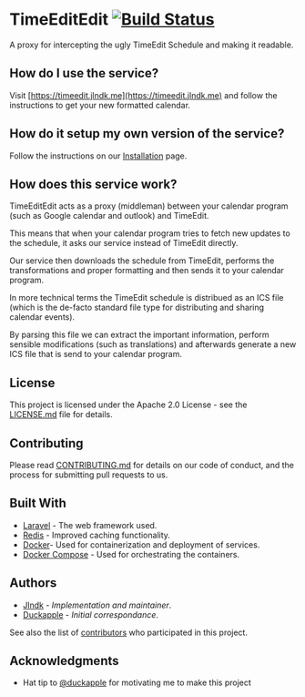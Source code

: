 # TimeEditEdit [![Build Status](https://travis-ci.com/jlndk/TimeEditEdit.svg?token=Z7mGDrupT1K1s1gYayzJ&branch=master)](https://travis-ci.com/jlndk/TimeEditEdit)
A proxy for intercepting the ugly TimeEdit Schedule and making it readable.

## How do I use the service?
Visit [https://timeedit.jlndk.me](https://timeedit.jlndk.me) and follow the instructions to get your new formatted calendar.

## How do it setup my own version of the service?
Follow the instructions on our [Installation](https://github.com/jlndk/TimeEditEdit/wiki/Installation) page.

## How does this service work?
TimeEditEdit acts as a proxy (middleman) between your calendar program (such as Google calendar and outlook) and TimeEdit.

This means that when your calendar program tries to fetch new updates to the schedule, it asks our service instead of TimeEdit directly.

Our service then downloads the schedule from TimeEdit, performs the transformations and proper formatting and then sends it to your calendar program.

In more technical terms the TimeEdit schedule is distribued as an ICS file (which is the de-facto standard file type for distributing and sharing calendar events).

By parsing this file we can extract the important information, perform sensible modifications (such as translations) and afterwards generate a new ICS file that is send to your calendar program.

## License

This project is licensed under the Apache 2.0 License - see the [LICENSE.md](LICENSE.md) file for details.

## Contributing

Please read [CONTRIBUTING.md](https://gist.github.com/PurpleBooth/b24679402957c63ec426) for details on our code of conduct, and the process for submitting pull requests to us.

## Built With

* [Laravel](https://laravel.com/) - The web framework used.
* [Redis](https://redis.io/) - Improved caching functionality.
* [Docker](https://docs.docker.com/)- Used for containerization and deployment of services.
* [Docker Compose](https://docs.docker.com/compose/) - Used for orchestrating the containers.

## Authors

* [Jlndk](https://github.com/jlndk) - *Implementation and maintainer*.
* [Duckapple](https://github.com/Duckapple) - *Initial correspondance*.

See also the list of [contributors](https://github.com/your/project/contributors) who participated in this project.

## Acknowledgments
* Hat tip to [@duckapple](https://github.com/Duckapple) for motivating me to make this project
